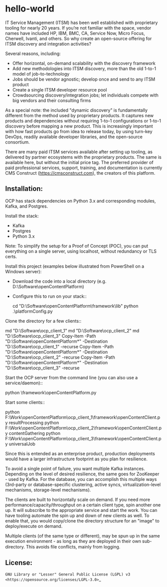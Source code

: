 hello-world
===========

IT Service Management (ITSM) has been well established with proprietary tooling for nearly 20 years. If you’re not familiar with the space, vendor names have included HP, IBM, BMC, CA, Service Now, Micro Focus, Cherwell, Ivanti, and others. So why create an open-source offering for ITSM discovery and integration activities?

Several reasons, including:

 * Offer horizontal, on-demand scalability with the discovery framework
 * Add new methodologies into ITSM discovery, more than the old 1-to-1 model of job-to-technology
 * Jobs should be vendor agnostic; develop once and send to any ITSM product
 * Create a single ITSM developer resource pool
 * Crowdsourcing discovery/integration jobs; let individuals compete with big vendors and their consulting firms

As a special note: the included "dynamic discovery" is fundamentally different from the method used by proprietary products. It captures new products and dependencies without requiring 1-to-1 configurations or 1-to-1 discovery before mapping a new product. This is increasingly important with how fast products go from idea to release today, by using turn-key DevOps, readily available developer libraries, and the open-source consortium.

There are many paid ITSM services available after setting up tooling, as delivered by partner ecosystems with the proprietary products. The same is available here, but without the initial price tag. The preferred provider of paid professional services, support, training, and documentation is currently CMS Construct (https://cmsconstruct.com), the creators of this platform.


Installation:
-------------
OCP has stack dependencies on Python 3.x and corresponding modules, Kafka, and Postgres. 

Install the stack: 
 * Kafka
 * Postgres
 * Python 3.x

Note: To simplify the setup for a Proof of Concept (POC), you can put everything on a single server, using localhost, without redundancy or TLS certs.

Install this project (examples below illustrated from PowerShell on a Windows server):
 * Download the code into a local directory (e.g. D:\Software\openContentPlatform)
 * Configure this to run on your stack::

   cd "D:\Software\openContentPlatform\framework\lib"
   python .\platformConfig.py

Clone the directory for a few clients::

   md "D:\Software\ocp_client_1"
   md "D:\Software\ocp_client_2"
   md "D:\Software\ocp_client_3"
   Copy-Item -Path "D:\Software\openContentPlatform\*" -Destination "D:\Software\ocp_client_1" -recurse
   Copy-Item -Path "D:\Software\openContentPlatform\*" -Destination "D:\Software\ocp_client_2" -recurse
   Copy-Item -Path "D:\Software\openContentPlatform\*" -Destination "D:\Software\ocp_client_3" -recurse

Start the OCP server from the command line (you can also use a service/daemon)::

   python <installPath>\framework\openContentPlatform.py 
  
Start some clients::

   python F:\Work\openContentPlatform\ocp_client_1\framework\openContentClient.py resultProcessing
   python F:\Work\openContentPlatform\ocp_client_2\framework\openContentClient.py contentGathering
   python F:\Work\openContentPlatform\ocp_client_3\framework\openContentClient.py universalJob


Since this is entended as an enterprise product, production deployments would have a larger infrastructure footprint as you plan for resilience. 

To avoid a single point of failure, you want multiple Kafka instances. Depending on the level of desired resilience, the same goes for ZooKeeper - used by Kafka. For the database, you can accomplish this multiple ways (3rd-party or database-specific clustering, active syncs, virtualization-level mechanisms, storage-level mechanisms).

The clients are built to horizontally scale on demand. If you need more performance/capacity/throughput on a certain client type, spin another one up. It will subscribe to the appropriate service and start the work. You can have tooling automate the spin up and down of new clients as well. To enable that, you would copy/clone the directory structure for an "image" to deploy/execute on demand.

Multiple clients (of the same type or different), may be spun up in the same execution environment - as long as they are deployed in their own sub-directory. This avoids file conﬂicts, mainly from logging. 


License:
--------
`GNU Library or "Lesser" General Public License (LGPL) v3 <https://opensource.org/licenses/LGPL-3.0>`_

